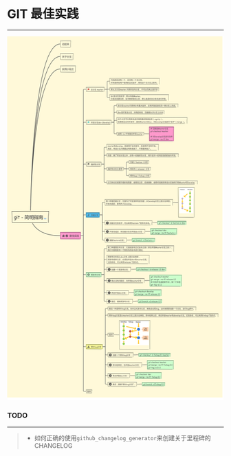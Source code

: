 # GIT 最佳实践
---------

![GIT 最佳实践](git-think.png)



### TODO
--------
> - 如何正确的使用`github_changelog_generator`来创建关于里程碑的CHANGELOG

